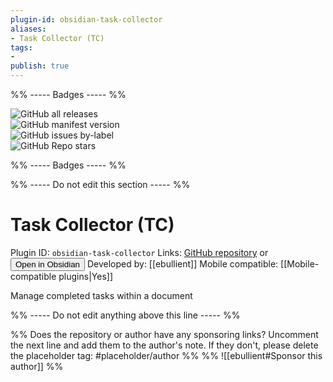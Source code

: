 ```yaml
---
plugin-id: obsidian-task-collector
aliases:
- Task Collector (TC)
tags: 
- 
publish: true
---
```


%% ----- Badges ----- %%

![GitHub all releases](https://img.shields.io/github/downloads/ebullient/obsidian-task-collector/total?color=573E7A&logo=github&style=for-the-badge)   
![GitHub manifest version](https://img.shields.io/github/manifest-json/v/ebullient/obsidian-task-collector?color=573E7A&logo=github&style=for-the-badge)   
![GitHub issues by-label](https://img.shields.io/github/issues/ebullient/obsidian-task-collector/help%20wanted?color=573E7A&logo=github&style=for-the-badge)   
![GitHub Repo stars](https://img.shields.io/github/stars/ebullient/obsidian-task-collector?color=573E7A&logo=github&style=for-the-badge)

%% ----- Badges ----- %%

%% ----- Do not edit this section ----- %%

# Task Collector (TC)

Plugin ID: `obsidian-task-collector`
Links: [GitHub repository](https://github.com/ebullient/obsidian-task-collector) or [<button id=HH>Open in Obsidian</button>](obsidian://goto-plugin?id=obsidian-task-collector)
Developed by: [[ebullient]]
Mobile compatible: [[Mobile-compatible plugins|Yes]]

Manage completed tasks within a document

%% ----- Do not edit anything above this line ----- %% 

%% Does the repository or author have any sponsoring links? Uncomment the next line and add them to the author's note. If they don't, please delete the placeholder tag: #placeholder/author %%
%% ![[ebullient#Sponsor this author]] %%
